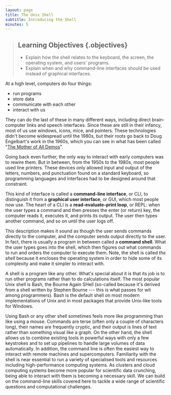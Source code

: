 ```yaml
---
layout: page
title: The Unix Shell
subtitle: Introducing the Shell
minutes: 5
---
```

> ## Learning Objectives {.objectives}
>
> *   Explain how the shell relates to the keyboard, the screen, the operating system, and users' programs.
> *   Explain when and why command-line interfaces should be used instead of graphical interfaces.

At a high level, computers do four things:

-   run programs
-   store data
-   communicate with each other
-   interact with us

They can do the last of these in many different ways,
including direct brain-computer links and speech interfaces.
Since these are still in their infancy,
most of us use windows, icons, mice, and pointers.
These technologies didn't become widespread until the 1980s,
but their roots go back to Doug Engelbart's work in the 1960s,
which you can see in what has been called
"[The Mother of All Demos](http://www.youtube.com/watch?v=a11JDLBXtPQ)".

Going back even further,
the only way to interact with early computers was to rewire them.
But in between,
from the 1950s to the 1980s,
most people used line printers.
These devices only allowed input and output of the letters, numbers, and punctuation found on a standard keyboard,
so programming languages and interfaces had to be designed around that constraint.

This kind of interface is called a
**command-line interface**, or CLI,
to distinguish it from a
**graphical user interface**, or GUI,
which most people now use.
The heart of a CLI is a **read-evaluate-print loop**, or REPL:
when the user types a command and then presses the enter (or return) key,
the computer reads it,
executes it,
and prints its output.
The user then types another command,
and so on until the user logs off.

This description makes it sound as though the user sends commands directly to the computer,
and the computer sends output directly to the user.
In fact,
there is usually a program in between called a
**command shell**.
What the user types goes into the shell,
which then figures out what commands to run and orders the computer to execute them. Note, the shell is called *the shell* because it encloses the operating system in order to hide some of its complexity and make it simpler to interact with.

A shell is a program like any other.
What's special about it is that its job is to run other programs
rather than to do calculations itself.
The most popular Unix shell is Bash,
the Bourne Again SHell
(so-called because it's derived from a shell written by Stephen Bourne --- this
is what passes for wit among programmers).
Bash is the default shell on most modern implementations of Unix
and in most packages that provide Unix-like tools for Windows.

Using Bash or any other shell
sometimes feels more like programming than like using a mouse.
Commands are terse (often only a couple of characters long),
their names are frequently cryptic,
and their output is lines of text rather than something visual like a graph.
On the other hand,
the shell allows us to combine existing tools in powerful ways with only a few keystrokes
and to set up pipelines to handle large volumes of data automatically.
In addition, the command line is often the easiest way to interact with remote machines and supercomputers.
Familiarity with the shell is near essential to run a variety of specialised tools and resources including high-performance computing systems. As clusters and cloud computing systems become more popular for scientific data crunching,
being able to interact with them is becoming a necessary skill. We can build on the command-line skills covered here to tackle a wide range of scientific questions and computational challenges.

